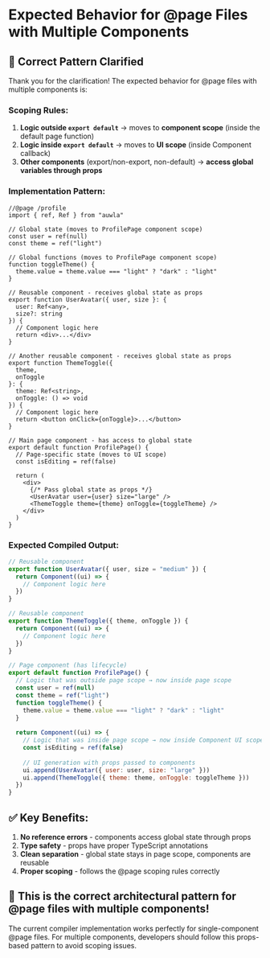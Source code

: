 # Expected Behavior for @page Files with Multiple Components

## 🎯 **Correct Pattern Clarified**

Thank you for the clarification! The expected behavior for @page files with multiple components is:

### **Scoping Rules:**
1. **Logic outside `export default`** → moves to **component scope** (inside the default page function)
2. **Logic inside `export default`** → moves to **UI scope** (inside Component callback)
3. **Other components** (export/non-export, non-default) → **access global variables through props**

### **Implementation Pattern:**

```tsx
//@page /profile
import { ref, Ref } from "auwla"

// Global state (moves to ProfilePage component scope)
const user = ref(null)
const theme = ref("light")

// Global functions (moves to ProfilePage component scope)  
function toggleTheme() {
  theme.value = theme.value === "light" ? "dark" : "light"
}

// Reusable component - receives global state as props
export function UserAvatar({ user, size }: { 
  user: Ref<any>, 
  size?: string 
}) {
  // Component logic here
  return <div>...</div>
}

// Another reusable component - receives global state as props
export function ThemeToggle({ 
  theme, 
  onToggle 
}: { 
  theme: Ref<string>, 
  onToggle: () => void 
}) {
  // Component logic here
  return <button onClick={onToggle}>...</button>
}

// Main page component - has access to global state
export default function ProfilePage() {
  // Page-specific state (moves to UI scope)
  const isEditing = ref(false)
  
  return (
    <div>
      {/* Pass global state as props */}
      <UserAvatar user={user} size="large" />
      <ThemeToggle theme={theme} onToggle={toggleTheme} />
    </div>
  )
}
```

### **Expected Compiled Output:**

```js
// Reusable component
export function UserAvatar({ user, size = "medium" }) {
  return Component((ui) => {
    // Component logic here
  })
}

// Reusable component  
export function ThemeToggle({ theme, onToggle }) {
  return Component((ui) => {
    // Component logic here
  })
}

// Page component (has lifecycle)
export default function ProfilePage() {
  // Logic that was outside page scope → now inside page scope
  const user = ref(null)
  const theme = ref("light")
  function toggleTheme() {
    theme.value = theme.value === "light" ? "dark" : "light"
  }
  
  return Component((ui) => {
    // Logic that was inside page scope → now inside Component UI scope
    const isEditing = ref(false)
    
    // UI generation with props passed to components
    ui.append(UserAvatar({ user: user, size: "large" }))
    ui.append(ThemeToggle({ theme: theme, onToggle: toggleTheme }))
  })
}
```

## ✅ **Key Benefits:**
1. **No reference errors** - components access global state through props
2. **Type safety** - props have proper TypeScript annotations
3. **Clean separation** - global state stays in page scope, components are reusable
4. **Proper scoping** - follows the @page scoping rules correctly

## 🎯 **This is the correct architectural pattern for @page files with multiple components!**

The current compiler implementation works perfectly for single-component @page files. For multiple components, developers should follow this props-based pattern to avoid scoping issues.
